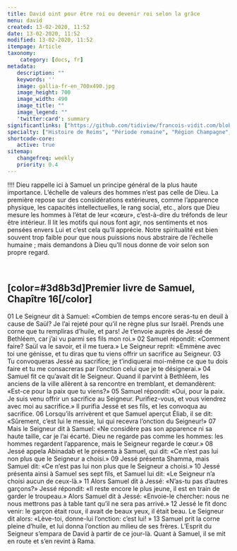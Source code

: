 ```yaml
---
title: David oint pour être roi ou devenir roi selon la grâce
menu: david
created: 13-02-2020, 11:52
date: 13-02-2020, 11:52
modified: 13-02-2020, 11:52
itempage: Article
taxonomy:
    category: [docs, fr]
metadata:
   description: ""
   keywords: ''
   image: gallia-fr-en_700x490.jpg
   image_height: 700
   image_width: 490
   image_title: ""
   image_legend: ""
   'twitter:card': summary
significantlinks: ["https://github.com/tidiview/francois-vidit.com/blob/master/user/sites/docs/pages/01.home/03.reims/03.sacre/01.david/docs.fr.md"]
specialty: ["Histoire de Reims", "Période romaine", "Région Champagne", "Guerre des Gaules, Livre II", "Tribu des Rèmes", "Jules César", "campagne contre les Belges"]
shortcode-core:
   active: true
sitemap:
   changefreq: weekly
   priority: 0.4
---
```

!!!! Dieu rappelle ici à Samuel un principe général de la plus haute importance. L’échelle de valeurs des hommes n’est pas celle de Dieu. La première repose sur des considérations extérieures, comme l’apparence physique, les capacités intellectuelles, le rang social, etc., alors que Dieu mesure les hommes à l’état de leur «cœur», c’est-à-dire du tréfonds de leur être intérieur. Il lit les motifs qui nous font agir, nos sentiments et nos pensées envers Lui et c’est cela qu’Il apprécie. Notre spiritualité est bien souvent trop faible pour que nous puissions nous abstraire de l’échelle humaine ; mais demandons à Dieu qu’Il nous donne de voir selon son propre regard.

<br>

## [color=#3d8b3d]Premier livre de Samuel, Chapître 16[/color]

01 Le Seigneur dit à Samuel: «Combien de temps encore seras-tu en deuil à cause de Saül? Je l’ai rejeté pour qu’il ne règne plus sur Israël. Prends une corne que tu rempliras d’huile, et pars! Je t’envoie auprès de Jessé de Bethléem, car j’ai vu parmi ses fils mon roi.» 
02 Samuel répondit: «Comment faire? Saül va le savoir, et il me tuera.» Le Seigneur reprit: «Emmène avec toi une génisse, et tu diras que tu viens offrir un sacrifice au Seigneur.
03 Tu convoqueras Jessé au sacrifice; je t’indiquerai moi-même ce que tu dois faire et tu me consacreras par l’onction celui que je te désignerai.» 
04 Samuel fit ce qu’avait dit le Seigneur. Quand il parvint à Bethléem, les anciens de la ville allèrent à sa rencontre en tremblant, et demandèrent: «Est-ce pour la paix que tu viens?»
05 Samuel répondit: «Oui, pour la paix. Je suis venu offrir un sacrifice au Seigneur. Purifiez-vous, et vous viendrez avec moi au sacrifice.» Il purifia Jessé et ses fils, et les convoqua au sacrifice.
06 Lorsqu’ils arrivèrent et que Samuel aperçut Éliab, il se dit: «Sûrement, c’est lui le messie, lui qui recevra l’onction du Seigneur!»
07 Mais le Seigneur dit à Samuel: «Ne considère pas son apparence ni sa haute taille, car je l’ai écarté. Dieu ne regarde pas comme les hommes: les hommes regardent l’apparence, mais le Seigneur regarde le cœur.» 
08 Jessé appela Abinadab et le présenta à Samuel, qui dit: «Ce n’est pas lui non plus que le Seigneur a choisi.» 
09 Jessé présenta Shamma, mais Samuel dit: «Ce n’est pas lui non plus que le Seigneur a choisi.» 
10 Jessé présenta ainsi à Samuel ses sept fils, et Samuel lui dit: «Le Seigneur n’a choisi aucun de ceux-là.» 
11 Alors Samuel dit à Jessé: «N’as-tu pas d’autres garçons?» Jessé répondit: «Il reste encore le plus jeune, il est en train de garder le troupeau.» Alors Samuel dit à Jessé: «Envoie-le chercher: nous ne nous mettrons pas à table tant qu’il ne sera pas arrivé.» 
12 Jessé le fit donc venir: le garçon était roux, il avait de beaux yeux, il était beau. Le Seigneur dit alors: «Lève-toi, donne-lui l’onction: c’est lui! »
13 Samuel prit la corne pleine d’huile, et lui donna l’onction au milieu de ses frères. L’Esprit du Seigneur s’empara de David à partir de ce jour-là. Quant à Samuel, il se mit en route et s’en revint à Rama.

